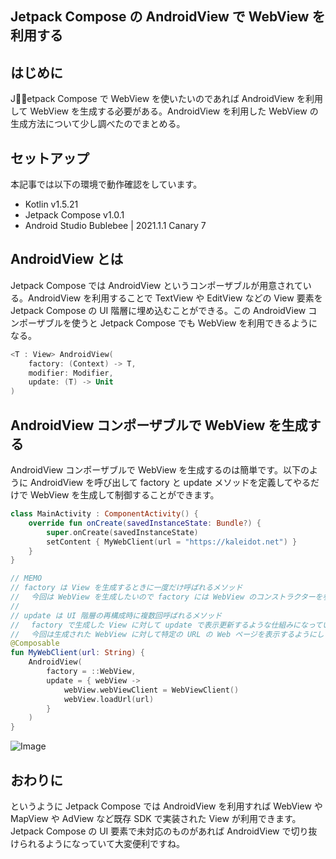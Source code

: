 ## Jetpack Compose の AndroidView で WebView を利用する

## はじめに

Jetpack Compose で WebView を使いたいのであれば AndroidView を利用して WebView を生成する必要がある。AndroidView を利用した WebView の生成方法について少し調べたのでまとめる。

## セットアップ

本記事では以下の環境で動作確認をしています。

- Kotlin  v1.5.21
- Jetpack Compose v1.0.1
- Android Studio Bublebee | 2021.1.1 Canary 7

## AndroidView とは

Jetpack Compose では AndroidView というコンポーザブルが用意されている。AndroidView を利用することで TextView や EditView などの View 要素を Jetpack Compose の UI 階層に埋め込むことができる。この AndroidView コンポーザブルを使うと Jetpack Compose でも WebView を利用できるようになる。

```kotlin
<T : View> AndroidView(
    factory: (Context) -> T,
    modifier: Modifier,
    update: (T) -> Unit
)
```

## AndroidView コンポーザブルで WebView を生成する

AndroidView コンポーザブルで WebView を生成するのは簡単です。以下のように AndroidView を呼び出して factory と update メソッドを定義してやるだけで WebView を生成して制御することができます。

```kotlin
class MainActivity : ComponentActivity() {
    override fun onCreate(savedInstanceState: Bundle?) {
        super.onCreate(savedInstanceState)
        setContent { MyWebClient(url = "https://kaleidot.net") }
    }
}

// MEMO
// factory は View を生成するときに一度だけ呼ばれるメソッド
// 　今回は WebView を生成したいので factory には WebView のコンストラクターを参照して渡す
// 
// update は UI 階層の再構成時に複数回呼ばれるメソッド
// 　factory で生成した View に対して update で表示更新するような仕組みになっている
// 　今回は生成された WebView に対して特定の URL の Web ページを表示するようにしてみる
@Composable
fun MyWebClient(url: String) {
    AndroidView(
        factory = ::WebView,
        update = { webView ->
            webView.webViewClient = WebViewClient()
            webView.loadUrl(url)
        }
    )
}
```

![Image](https://res.craft.do/user/full/3a21bd0e-fe7a-39aa-73ad-b52ef24b655b/doc/AE00E7DA-2A62-4D75-A7C6-2F2E356A71F2/294A1AC5-84FE-4A21-BC3E-D25D9BF0F0EF_2/Image)

## おわりに

というように Jetpack Compose では AndroidView を利用すれば WebView や MapView や AdView など既存 SDK で実装された View が利用できます。Jetpack Compose の UI 要素で未対応のものがあれば AndroidView で切り抜けられるようになっていて大変便利ですね。